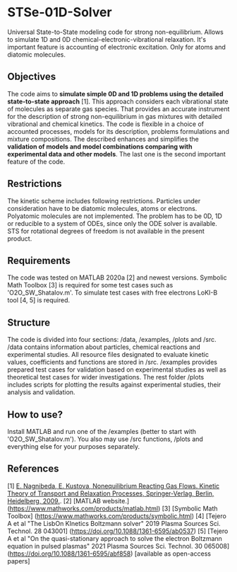 # STSe-01D-Solver
Universal State-to-State modeling code for strong non-equilibrium. Allows to simulate 1D and 0D chemical-electronic-vibrational relaxation. It's important feature is accounting of electronic excitation. Only for atoms and diatomic molecules.
## Objectives
The code aims to **simulate simple 0D and 1D problems using the detailed state-to-state approach** [1]. This approach considers each vibrational state of molecules as separate gas species. That provides an accurate instrument for the description of strong non-equilibrium in gas mixtures with detailed vibrational and chemical kinetics. The code is flexible in a choice of accounted processes, models for its description, problems formulations and mixture compositions. The described enhances and simplifies the **validation of models and model combinations comparing with experimental data and other models**. The last one is the second important feature of the code.
## Restrictions
The kinetic scheme includes following restrictions. Particles under consideration have to be diatomic molecules, atoms or electrons. Polyatomic molecules are not implemented. The problem has to be 0D, 1D or reducible to a system of ODEs, since only the ODE solver is available. STS for rotational degrees of freedom is not available in the present product.
## Requirements
The code was tested on MATLAB 2020a [2] and newest versions. 
Symbolic Math Toolbox [3] is required for some test cases such as 'O2O_SW_Shatalov.m'.
To simulate test cases with free electrons LoKI-B tool [4, 5] is required.
## Structure
The code is divided into four sections: /data, /examples, /plots and /src. /data contains information about particles, chemical reactions and experimental studies. All resource files designated to evaluate kinetic values, coefficients and functions are stored in /src. /examples provides prepared test cases for validation based on experimental studies as well as theoretical test cases for wider investigations. The rest folder /plots includes scripts for plotting the results against experimental studies, their analysis and validation.
## How to use?
Install MATLAB and run one of the /examples (better to start with 'O2O_SW_Shatalov.m'). You also may use /src functions, /plots and everything else for your purposes separately.
## References
[1] [E. Nagnibeda, E. Kustova, Nonequilibrium Reacting Gas Flows. Kinetic Theory of Transport and Relaxation Processes, Springer-Verlag, Berlin, Heidelberg, 2009.](https://doi.org/10.1007/978-3-642-01390-4).
[2] [MATLAB website.] (https://www.mathworks.com/products/matlab.html)
[3] [Symbolic Math Toolbox] (https://www.mathworks.com/products/symbolic.html)
[4] [Tejero A et al "The LisbOn KInetics Boltzmann solver" 2019 Plasma Sources Sci. Technol. 28 043001] (https://doi.org/10.1088/1361-6595/ab0537)
[5] [Tejero A et al "On the quasi-stationary approach to solve the electron Boltzmann equation in pulsed plasmas" 2021 Plasma Sources Sci. Technol. 30 065008] (https://doi.org/10.1088/1361-6595/abf858)
[available as open-access papers]